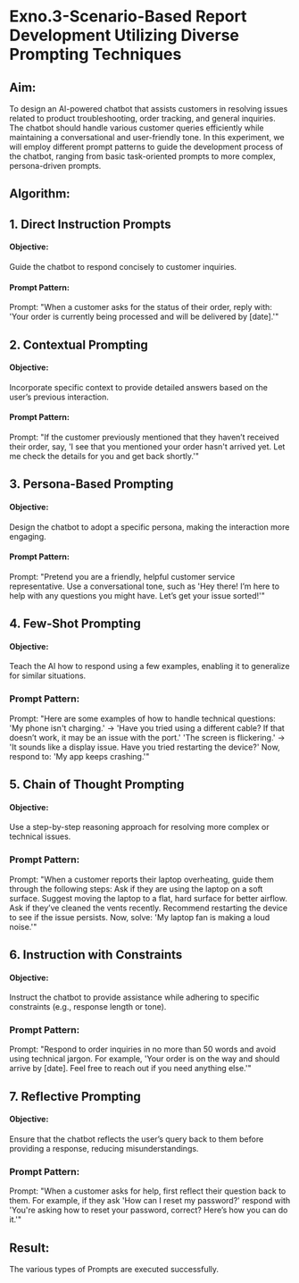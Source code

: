 # Exno.3-Scenario-Based Report Development Utilizing Diverse Prompting Techniques

## Aim:
To design an AI-powered chatbot that assists customers in resolving issues related to product troubleshooting, order tracking, and general inquiries. The chatbot should handle various customer queries efficiently while maintaining a conversational and user-friendly tone. In this experiment, we will employ different prompt patterns to guide the development process of the chatbot, ranging from basic task-oriented prompts to more complex, persona-driven prompts.

## Algorithm:  
## 1. Direct Instruction Prompts
#### Objective:
Guide the chatbot to respond concisely to customer inquiries.
#### Prompt Pattern:
Prompt: "When a customer asks for the status of their order, reply with: 'Your order is currently being processed and will be delivered by [date].'"
## 2. Contextual Prompting
#### Objective:
Incorporate specific context to provide detailed answers based on the user’s previous interaction.
#### Prompt Pattern:
Prompt: "If the customer previously mentioned that they haven’t received their order, say, 'I see that you mentioned your order hasn't arrived yet. Let me check the details for you and get back shortly.'"
## 3. Persona-Based Prompting
#### Objective: 
Design the chatbot to adopt a specific persona, making the interaction more engaging.
#### Prompt Pattern:
Prompt: "Pretend you are a friendly, helpful customer service representative. Use a conversational tone, such as 'Hey there! I’m here to help with any questions you might have. Let’s get your issue sorted!'"
## 4. Few-Shot Prompting
#### Objective: 
Teach the AI how to respond using a few examples, enabling it to generalize for similar situations.
### Prompt Pattern:
Prompt: "Here are some examples of how to handle technical questions:
'My phone isn't charging.' → 'Have you tried using a different cable? If that doesn’t work, it may be an issue with the port.'
'The screen is flickering.' → 'It sounds like a display issue. Have you tried restarting the device?'
Now, respond to: 'My app keeps crashing.'"
## 5. Chain of Thought Prompting
#### Objective: 
Use a step-by-step reasoning approach for resolving more complex or technical issues.
### Prompt Pattern:
Prompt: "When a customer reports their laptop overheating, guide them through the following steps:
Ask if they are using the laptop on a soft surface.
Suggest moving the laptop to a flat, hard surface for better airflow.
Ask if they’ve cleaned the vents recently.
Recommend restarting the device to see if the issue persists.
Now, solve: 'My laptop fan is making a loud noise.'"
## 6. Instruction with Constraints
#### Objective: 
Instruct the chatbot to provide assistance while adhering to specific constraints (e.g., response length or tone).
### Prompt Pattern:
Prompt: "Respond to order inquiries in no more than 50 words and avoid using technical jargon. For example, 'Your order is on the way and should arrive by [date]. Feel free to reach out if you need anything else.'"
## 7. Reflective Prompting
#### Objective:
Ensure that the chatbot reflects the user’s query back to them before providing a response, reducing misunderstandings.
### Prompt Pattern:
Prompt: "When a customer asks for help, first reflect their question back to them. For example, if they ask 'How can I reset my password?' respond with 'You're asking how to reset your password, correct? Here’s how you can do it.'"
## Result: 
The various types of Prompts are executed successfully.
